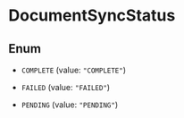 

# DocumentSyncStatus

## Enum


* `COMPLETE` (value: `"COMPLETE"`)

* `FAILED` (value: `"FAILED"`)

* `PENDING` (value: `"PENDING"`)




